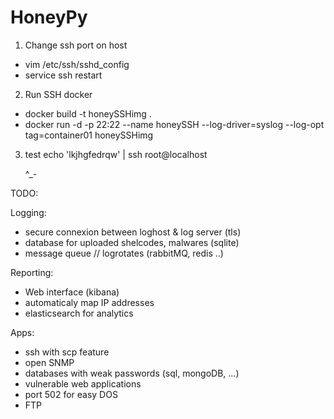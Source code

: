 # HoneyPy

1. Change ssh port on host
- vim /etc/ssh/sshd_config
- service ssh restart

2. Run SSH docker
- docker build -t honeySSHimg .
- docker run -d -p 22:22  --name honeySSH  --log-driver=syslog --log-opt tag=container01  honeySSHimg

3. test
	echo 'lkjhgfedrqw' | ssh root@localhost

	^_-
	
	
TODO:

Logging:
-	secure connexion between loghost & log server (tls)
-	database for uploaded shelcodes, malwares (sqlite)
-	message queue // logrotates (rabbitMQ, redis ..)

Reporting:
-	Web interface (kibana)
-	automaticaly map IP addresses
-	elasticsearch for analytics

Apps:
-	ssh with scp feature
-	open SNMP
-	databases with weak passwords (sql, mongoDB, ...)
-	vulnerable web applications
-	port 502 for easy DOS
-	FTP
